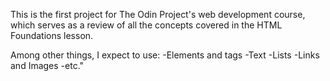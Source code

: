 This is the first project for The Odin Project's web development course, which serves as a review of all the concepts covered in the HTML Foundations lesson.

Among other things, I expect to use:
    -Elements and tags
    -Text
    -Lists
    -Links and Images
    -etc."